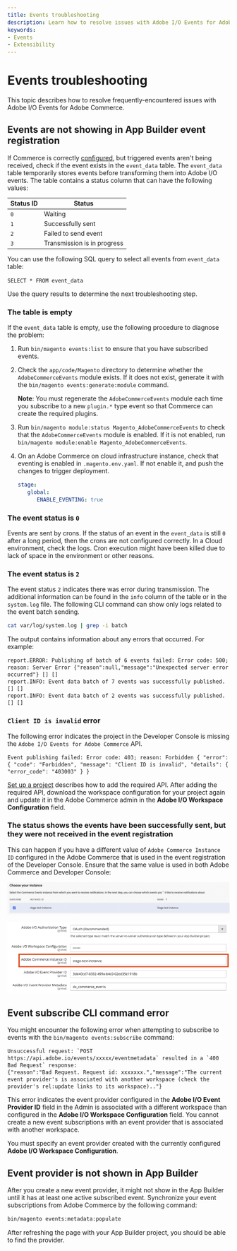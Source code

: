 ```yaml
---
title: Events troubleshooting
description: Learn how to resolve issues with Adobe I/O Events for Adobe Commerce.
keywords:
- Events
- Extensibility
---
```


# Events troubleshooting

This topic describes how to resolve frequently-encountered issues with Adobe I/O Events for Adobe Commerce.

## Events are not showing in App Builder event registration

If Commerce is correctly [configured](configure-commerce.md), but triggered events aren't being received, check if the event exists in the `event_data` table.
The `event_data` table temporarily stores events before transforming them into Adobe I/O events. The table contains a status column that can have the following values:

Status ID | Status
--- | ---
`0` | Waiting
`1` | Successfully sent
`2` | Failed to send event
`3` | Transmission is in progress

You can use the following SQL query to select all events from `event_data` table:

`SELECT * FROM event_data`

Use the query results to determine the next troubleshooting step.

### The table is empty

If the `event_data` table is empty, use the following procedure to diagnose the problem:

1. Run `bin/magento events:list` to ensure that you have subscribed events.

1. Check the `app/code/Magento` directory to determine whether the `AdobeCommerceEvents` module exists. If it does not exist, generate it with the `bin/magento events:generate:module` command.

   **Note**: You must regenerate the `AdobeCommerceEvents` module each time you subscribe to a new `plugin.*` type event so that Commerce can create the required plugins.

1. Run `bin/magento module:status Magento_AdobeCommerceEvents` to check that the `AdobeCommerceEvents` module is enabled. If it is not enabled, run `bin/magento module:enable Magento_AdobeCommerceEvents`.

1. On an Adobe Commerce on cloud infrastructure instance, check that eventing is enabled in `.magento.env.yaml`. If not enable it, and push the changes to trigger deployment.

   ```yaml
   stage:
      global:
         ENABLE_EVENTING: true
   ```

### The event status is `0`

Events are sent by crons. If the status of an event in the `event_data` is still `0` after a long period, then the crons are not configured correctly.
In a Cloud environment, check the logs. Cron execution might have been killed due to lack of space in the environment or other reasons.

### The event status is `2`

The event status `2` indicates there was error during transmission. The additional information can be found in the `info` column of the table or in the `system.log` file.
The following CLI command can show only logs related to the event batch sending.

```bash
cat var/log/system.log | grep -i batch
```

The output contains information about any errors that occurred. For example:

```terminal
report.ERROR: Publishing of batch of 6 events failed: Error code: 500; reason: Server Error {"reason":null,"message":"Unexpected server error occurred"} [] []
report.INFO: Event data batch of 7 events was successfully published. [] []
report.INFO: Event data batch of 2 events was successfully published. [] []
```

### `Client ID is invalid` error

The following error indicates the project in the Developer Console is missing the `Adobe I/O Events for Adobe Commerce` API.

```terminal
Event publishing failed: Error code: 403; reason: Forbidden { "error": { "code": "Forbidden", "message": "Client ID is invalid", "details": { "error_code": "403003" } }
```

[Set up a project](./project-setup.md#set-up-a-project) describes how to add the required API.
After adding the required API, download the workspace configuration for your project again and update it in the Adobe Commerce admin in the **Adobe I/O Workspace Configuration** field.

### The status shows the events have been successfully sent, but they were not received in the event registration

This can happen if you have a different value of `Adobe Commerce Instance ID` configured in the Adobe Commerce that is used in the event registration of the Developer Console.
Ensure that the same value is used in both Adobe Commerce and Developer Console:

![Choose your instance ](../_images/events/instance-name-developer-console.png)

![Adobe Commerce instance ID](../_images/events/instance-name-developer-commerce.png)

## Event subscribe CLI command error

You might encounter the following error when attempting to subscribe to events with the `bin/magento events:subscribe` command:

```terminal
Unsuccessful request: `POST https://api.adobe.io/events/xxxxx/eventmetadata` resulted in a `400 Bad Request` response:
{"reason":"Bad Request. Request id: xxxxxxx.","message":"The current event provider's is associated with another workspace (check the provider's rel:update links to its workspace).."}
```

This error indicates the event provider configured in the **Adobe I/O Event Provider ID** field in the Admin is associated with a different workspace than configured in the **Adobe I/O Workspace Configuration** field.
You cannot create a new event subscriptions with an event provider that is associated with another workspace.

You must specify an event provider created with the currently configured **Adobe I/O Workspace Configuration**.

## Event provider is not shown in App Builder

After you create a new event provider, it might not show in the App Builder until it has at least one active subscribed event. Synchronize your event subscriptions from Adobe Commerce by the following command:

```bash
bin/magento events:metadata:populate
```

After refreshing the page with your App Builder project, you should be able to find the provider.
